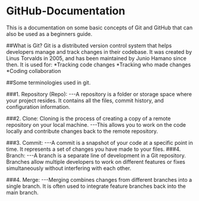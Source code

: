 # GitHub-Documentation
This is a documentation on some basic concepts of Git and GitHub that can also be used as a beginners guide.

##What is Git?
Git is a distributed version control system that helps developers manage and track changes in their codebase. It was created by Linus Torvalds in 2005, and has been maintained by Junio Hamano since then.
It is used for:
*Tracking code changes
*Tracking who made changes
*Coding collaboration

##Some terminologies used in git.

###1. Repository (Repo):
---A repository is a folder or storage space where your project resides. It contains all the files, commit history, and configuration information.

###2. Clone:
Cloning is the process of creating a copy of a remote repository on your local machine.
---This allows you to work on the code locally and contribute changes back to the remote repository.

###3. Commit:
---A commit is a snapshot of your code at a specific point in time. It represents a set of changes you have made to your files.
###4. Branch:
---A branch is a separate line of development in a Git repository. Branches allow multiple developers to work on different features or fixes simultaneously without interfering with each other.

###4. Merge:
---Merging combines changes from different branches into a single branch. It is often used to integrate feature branches back into the main branch.

